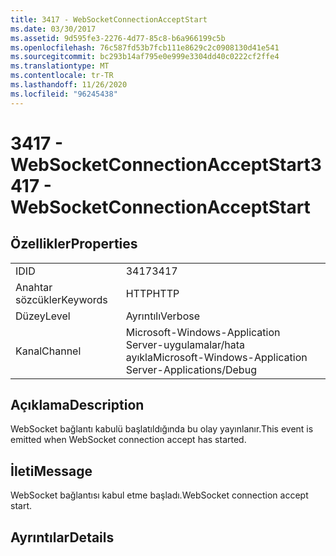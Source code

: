 ```yaml
---
title: 3417 - WebSocketConnectionAcceptStart
ms.date: 03/30/2017
ms.assetid: 9d595fe3-2276-4d77-85c8-b6a966199c5b
ms.openlocfilehash: 76c587fd53b7fcb111e8629c2c0908130d41e541
ms.sourcegitcommit: bc293b14af795e0e999e3304dd40c0222cf2ffe4
ms.translationtype: MT
ms.contentlocale: tr-TR
ms.lasthandoff: 11/26/2020
ms.locfileid: "96245438"
---
```

# <a name="3417---websocketconnectionacceptstart"></a><span data-ttu-id="8fa54-102">3417 - WebSocketConnectionAcceptStart</span><span class="sxs-lookup"><span data-stu-id="8fa54-102">3417 - WebSocketConnectionAcceptStart</span></span>

## <a name="properties"></a><span data-ttu-id="8fa54-103">Özellikler</span><span class="sxs-lookup"><span data-stu-id="8fa54-103">Properties</span></span>  
  
|||  
|-|-|  
|<span data-ttu-id="8fa54-104">ID</span><span class="sxs-lookup"><span data-stu-id="8fa54-104">ID</span></span>|<span data-ttu-id="8fa54-105">3417</span><span class="sxs-lookup"><span data-stu-id="8fa54-105">3417</span></span>|  
|<span data-ttu-id="8fa54-106">Anahtar sözcükler</span><span class="sxs-lookup"><span data-stu-id="8fa54-106">Keywords</span></span>|<span data-ttu-id="8fa54-107">HTTP</span><span class="sxs-lookup"><span data-stu-id="8fa54-107">HTTP</span></span>|  
|<span data-ttu-id="8fa54-108">Düzey</span><span class="sxs-lookup"><span data-stu-id="8fa54-108">Level</span></span>|<span data-ttu-id="8fa54-109">Ayrıntılı</span><span class="sxs-lookup"><span data-stu-id="8fa54-109">Verbose</span></span>|  
|<span data-ttu-id="8fa54-110">Kanal</span><span class="sxs-lookup"><span data-stu-id="8fa54-110">Channel</span></span>|<span data-ttu-id="8fa54-111">Microsoft-Windows-Application Server-uygulamalar/hata ayıkla</span><span class="sxs-lookup"><span data-stu-id="8fa54-111">Microsoft-Windows-Application Server-Applications/Debug</span></span>|  
  
## <a name="description"></a><span data-ttu-id="8fa54-112">Açıklama</span><span class="sxs-lookup"><span data-stu-id="8fa54-112">Description</span></span>  

 <span data-ttu-id="8fa54-113">WebSocket bağlantı kabulü başlatıldığında bu olay yayınlanır.</span><span class="sxs-lookup"><span data-stu-id="8fa54-113">This event is emitted when WebSocket connection accept has started.</span></span>  
  
## <a name="message"></a><span data-ttu-id="8fa54-114">İleti</span><span class="sxs-lookup"><span data-stu-id="8fa54-114">Message</span></span>  

 <span data-ttu-id="8fa54-115">WebSocket bağlantısı kabul etme başladı.</span><span class="sxs-lookup"><span data-stu-id="8fa54-115">WebSocket connection accept start.</span></span>  
  
## <a name="details"></a><span data-ttu-id="8fa54-116">Ayrıntılar</span><span class="sxs-lookup"><span data-stu-id="8fa54-116">Details</span></span>
